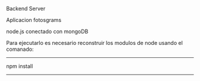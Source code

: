 Backend Server

Aplicacion fotosgrams

node.js conectado con mongoDB

Para ejecutarlo es necesario reconstruir los modulos de node usando el comanado:

***********
npm install
***********
